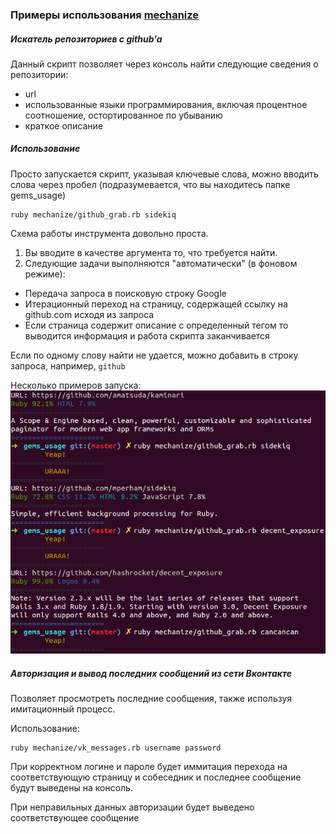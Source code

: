 ### Примеры использования [mechanize](https://github.com/sparklemotion/mechanize)

##### Искатель репозиториев с github'a

Данный скрипт позволяет через консоль найти следующие сведения о репозитории:
* url
* использованные языки программирования, включая процентное соотношение, остортированное по убыванию
* краткое описание

##### Использование
Просто запускается скрипт, указывая ключевые слова, можно вводить слова через пробел (подразумевается, что вы находитесь  папке gems_usage)

    ruby mechanize/github_grab.rb sidekiq

Схема работы инструмента довольно проста.

1. Вы вводите в качестве аргумента то, что требуется найти.
2. Следующие задачи выполняются "автоматически" (в фоновом режиме):
  * Передача запроса в поисковую строку Google
  * Итерационный переход на страницу, содержащей ссылку на github.com исходя из запроса
  * Если страница содержит описание с определенный тегом то выводится информация и работа скрипта заканчивается

Если по одному слову найти не удается, можно добавить в строку запроса, например, `github`

Несколько примеров запуска: ![Использование](https://github.com/sinventor/gems_usage/blob/master/rmagick/images/changed/github_01.png)

##### Авторизация и вывод последних сообщений из сети Вконтакте

Позволяет просмотреть последние сообщения, также используя имитационный процесс.

Использование:

    ruby mechanize/vk_messages.rb username password

При корректном логине и пароле будет иммитация перехода на соответствующую страницу и собеседник и последнее сообщение будут выведены на консоль.

При неправильных данных авторизации будет выведено соответствующее сообщение